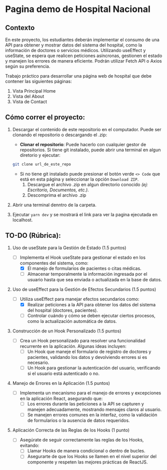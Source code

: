 # Pagina demo de Hospital Nacional

## Contexto

En este proyecto, los estudiantes deberán implementar el consumo de una API para obtener y mostrar datos del sistema del hospital, como la información de doctores o servicios médicos.
Utilizando useEffect y useState, se espera que realicen peticiones asíncronas, gestionen el estado y manejen los errores de manera eficiente. Podrán utilizar Fetch API o Axios según su preferencia.

Trabajo práctico para desarrollar una página web de hospital que debe contener las siguientes páginas:

1. Vista Principal Home
2. Vista del About
3. Vista de Contact

## Cómo correr el proyecto:

1. Descargar el contenido de este repositorio en el computador. Puede ser clonando el repositorio o descargando el .zip:

   - **Clonar el repositorio**: Puede hacerlo con cualquier gestor de repositorios. Si tiene git instalado, puede abrir una terminal en algun diretorio y ejecutar:

   ```bash
   git clone url_de_este_repo
   ```

   - Si no tiene git instalado puede presionar el botón verde `<> Code` que está en esta página y seleccionar la opción `Download ZIP`.
     1. Descargue el archivo .zip en algun directorio conocido _(ej: Escritorio, Documentos, etc.)_.
     2. Descomprima el archivo .zip

2. Abrir una terminal denntro de la carpeta.
3. Ejecutar `yarn dev` y se mostrará el link para ver la pagina ejecutada en localhost.

## TO-DO (Rúbrica):

1. Uso de useState para la Gestión de Estado (1.5 puntos)

   - [ ] Implementa el Hook useState para gestionar el estado en los componentes del sistema, como:
     - [x] El manejo de formularios de pacientes o citas médicas.
     - [ ] Almacenar temporalmente la información ingresada por el usuario hasta que sea enviada o actualizada en la base de datos.

2. Uso de useEffect para la Gestión de Efectos Secundarios (1.5
   puntos)

   - [ ] Utiliza useEffect para manejar efectos secundarios como:
     - [x] Realizar peticiones a la API para obtener los datos del sistema del hospital (doctores, pacientes).
     - [ ] Controlar cuándo y cómo se deben ejecutar ciertos procesos, como la actualización automática de datos.

3. Construcción de un Hook Personalizado (1.5 puntos)

   - [ ] Crea un Hook personalizado para resolver una funcionalidad recurrente en la aplicación. Algunas ideas incluyen:
     - [ ] Un Hook que maneje el formulario de registro de doctores y pacientes, validando los datos y devolviendo errores si es necesario.
     - [ ] Un Hook para gestionar la autenticación del usuario, verificando si el usuario está autenticado o no.

4. Manejo de Errores en la Aplicación (1.5 puntos)

   - [ ] Implementa un mecanismo para el manejo de errores y excepciones en la aplicación React, asegurando que:
     - [ ] Los errores durante las peticiones a la API se capturen y manejen adecuadamente, mostrando mensajes claros al usuario.
     - [ ] Se manejen errores comunes en la interfaz, como la validación de formularios o la ausencia de datos requeridos.

5. Aplicación Correcta de las Reglas de los Hooks (1 punto)
   - [ ] Asegúrate de seguir correctamente las reglas de los Hooks, evitando:
     - [ ] Llamar Hooks de manera condicional o dentro de bucles.
     - [ ] Asegurarte de que los Hooks se llamen en el nivel superior del componente y respeten las mejores prácticas de ReactJS.
